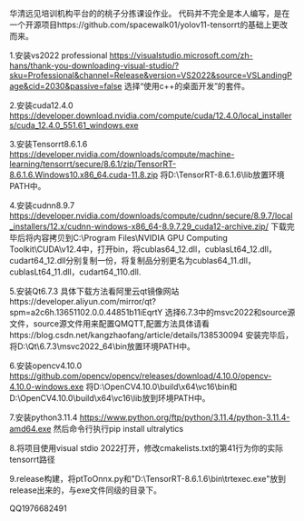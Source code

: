 华清远见培训机构平台的的桃子分拣课设作业。
代码并不完全是本人编写，是在一个开源项目https://github.com/spacewalk01/yolov11-tensorrt的基础上更改而来。

1.安装vs2022 professional
https://visualstudio.microsoft.com/zh-hans/thank-you-downloading-visual-studio/?sku=Professional&channel=Release&version=VS2022&source=VSLandingPage&cid=2030&passive=false
选择“使用c++的桌面开发”的套件。

2.安装cuda12.4.0
https://developer.download.nvidia.com/compute/cuda/12.4.0/local_installers/cuda_12.4.0_551.61_windows.exe

3.安装Tensorrt8.6.1.6
https://developer.nvidia.com/downloads/compute/machine-learning/tensorrt/secure/8.6.1/zip/TensorRT-8.6.1.6.Windows10.x86_64.cuda-11.8.zip
将D:\TensorRT-8.6.1.6\lib放置环境PATH中。

4.安装cudnn8.9.7
https://developer.nvidia.com/downloads/compute/cudnn/secure/8.9.7/local_installers/12.x/cudnn-windows-x86_64-8.9.7.29_cuda12-archive.zip/
下载完毕后将内容拷贝到C:\Program Files\NVIDIA GPU Computing Toolkit\CUDA\v12.4中，打开bin，将cublas64_12.dll，cublasLt64_12.dll，cudart64_12.dll分别复制一份，将复制品分别更名为cublas64_11.dll，cublasLt64_11.dll，cudart64_110.dll.

5.安装Qt6.7.3
具体下载方法看阿里云qt镜像网站https://developer.aliyun.com/mirror/qt?spm=a2c6h.13651102.0.0.44851b11iEqrtY
选择6.7.3中的msvc2022和source源文件，source源文件用来配置QMQTT,配置方法具体请看https://blog.csdn.net/kangzhaofang/article/details/138530094
安装完毕后，将D:\Qt\6.7.3\msvc2022_64\bin放置环境PATH中。

6.安装opencv4.10.0
https://github.com/opencv/opencv/releases/download/4.10.0/opencv-4.10.0-windows.exe
将D:\OpenCV4.10.0\build\x64\vc16\bin和D:\OpenCV4.10.0\build\x64\vc16\lib放到环境PATH中。

7.安装python3.11.4
https://www.python.org/ftp/python/3.11.4/python-3.11.4-amd64.exe
然后命令行执行pip install ultralytics

8.将项目使用visual stdio 2022打开，修改cmakelists.txt的第41行为你的实际tensorrt路径

9.release构建，将ptToOnnx.py和"D:\TensorRT-8.6.1.6\bin\trtexec.exe"放到release出来的，与exe文件同级的目录下。

QQ1976682491
